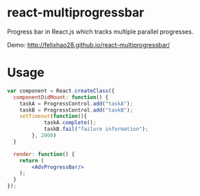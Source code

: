 react-multiprogressbar
=================

Progress bar in React.js which tracks multiple parallel progresses.

Demo: http://felixhao28.github.io/react-multiprogressbar/

Usage
=====

```jsx
var component = React.createClass({
  componentDidMount: function() {
    taskA = ProgressControl.add("taskA");
    taskB = ProgressControl.add("taskB");
    setTimeout(function(){
            taskA.complete();
            taskB.fail("failure information");
        }, 2000)
  }

  render: function() {
    return (
        <AdvProgressBar/>
    );
  }
});
```
